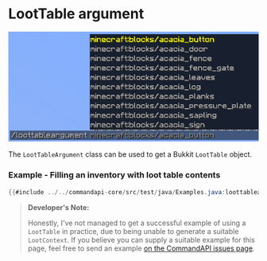 # LootTable argument

![A loot table argument showing a list of Minecraft loot tables as suggestions](./images/arguments/loottable.png)

The `LootTableArgument` class can be used to get a Bukkit `LootTable` object.

<div class="example">

### Example - Filling an inventory with loot table contents

```java
{{#include ../../commandapi-core/src/test/java/Examples.java:loottablearguments}}
```

> **Developer's Note:**
>
> Honestly, I've not managed to get a successful example of using a `LootTable` in practice, due to being unable to generate a suitable `LootContext`. If you believe you can supply a suitable example for this page, feel free to send an example [on the CommandAPI issues page](https://github.com/JorelAli/CommandAPI/issues/new/choose).

</div>
